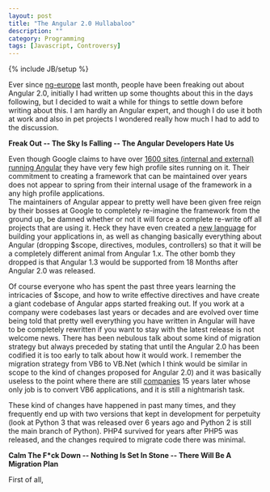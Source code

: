 ```yaml
---
layout: post
title: "The Angular 2.0 Hullabaloo"
description: ""
category: Programming
tags: [Javascript, Controversy]
---
```

{% include JB/setup %}

Ever since [ng-europe](http://ngeurope.org/) last month, people have been freaking out about Angular 2.0, initially
I had written up some thoughts about this in the days following, but I decided to wait a while for things to settle
down before writing about this.  I am hardly an Angular expert, and though I do use it both at work and also in
pet projects I wondered really how much I had to add to the discussion.  

**Freak Out -- The Sky Is Falling -- The Angular Developers Hate Us**

Even though  Google claims to have over [1600 sites (internal and external) running Angular](http://devchat.tv/adventures-in-angular/016-aia-ng-1-3-and-2-0-with-brad-green-igor-minar-and-mi-ko-hevery)
they have very few high profile sites running on it.  Their commitment to creating a framework that can be maintained over
years does not appear to spring from their internal usage of the framework in a any high profile applications.  
The maintainers of Angular appear to pretty well have been given free reign by their bosses at Google to completely
re-imagine the framework from the ground up, be damned whether or not it will force a complete re-write off all
projects that are using it.  Heck they have even created a [new language](https://docs.google.com/document/d/11YUzC-1d0V1-Q3V0fQ7KSit97HnZoKVygDxpWzEYW0U/edit)
for building your applications in, as well as changing basically everything about Angular (dropping $scope,
directives, modules, controllers) so that it will be a completely different animal from Angular 1.x.  The other bomb
they dropped is that Angular 1.3 would be supported from 18 Months after Angular 2.0 was released.
  
Of course everyone who has spent the past three years learning the intricacies of $scope, and how to write effective
directives and have create a giant codebase of Angular apps started freaking out.  If you work at a company were codebases
last years or decades and are evolved over time being told that pretty well everything you have written in Angular will
have to be completely rewritten if you want to stay with the latest release is not welcome news.  There has been
nebulous talk about some kind of migration strategy but always preceded by stating that until the Angular 2.0 has
been codified it is too early to talk about how it would work.  I remember the migration strategy from VB6 to VB.Net
(which I think would be similar in scope to the kind of changes proposed for Angular 2.0) and it was basically
useless to the point where there are still [companies](http://www.artinsoft.com/) 15 years later whose only job is to 
convert VB6 applications, and it is still a nightmarish task.  
 
These kind of changes have happened in past many times, and they frequently end up with two versions that kept in 
development for perpetuity (look at Python 3 that was released over 6 years ago and Python 2 is still the main branch
of Python).  PHP4 survived for years after PHP5 was released, and the changes required to migrate code there was minimal.



**Calm The F*ck Down -- Nothing Is Set In Stone -- There Will Be A Migration Plan**

First of all, 